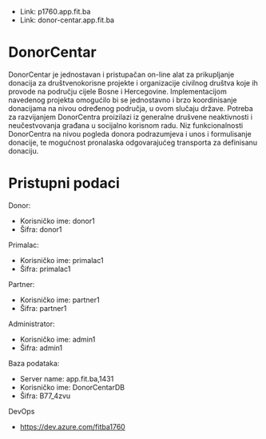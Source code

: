  - Link: p1760.app.fit.ba
 - Link: donor-centar.app.fit.ba 
# DonorCentar 
DonorCentar je jednostavan i pristupačan on-line alat za prikupljanje donacija za društvenokorisne projekte i organizacije civilnog društva koje ih provode na području cijele Bosne i Hercegovine.
Implementacijom navedenog projekta omogućilo bi se jednostavno i brzo koordinisanje donacijama na nivou određenog područja, u ovom slučaju države. Potreba za razvijanjem DonorCentra proizilazi iz generalne drušvene neaktivnosti i neučestvovanja građana u socijalno korisnom radu.
Niz funkcionalnosti DonorCentra na nivou pogleda donora podrazumjeva i unos i formulisanje donacije, te mogućnost pronalaska odgovarajućeg transporta za definisanu donaciju.
# Pristupni podaci
Donor:
 - Korisničko ime: donor1
 - Šifra: donor1

Primalac:
 - Korisničko ime: primalac1
 - Šifra: primalac1

 Partner:
 - Korisničko ime: partner1
 - Šifra: partner1

 Administrator:
 - Korisničko ime: admin1
 - Šifra: admin1

Baza podataka:
 - Server name: app.fit.ba,1431
 - Korisničko ime: DonorCentarDB
 - Šifra: B77_4zvu

DevOps
 - https://dev.azure.com/fitba1760

